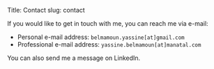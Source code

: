 Title: Contact
slug: contact

If you would like to get in touch with me, you can reach me via e-mail:

- Personal e-mail address: `belmamoun.yassine[at]gmail.com` 
- Professional e-mail address: `yassine.belmamoun[at]manatal.com`

You can also send me a message on LinkedIn.
